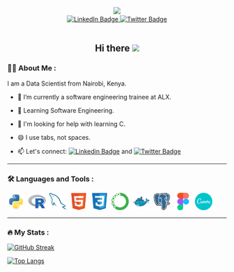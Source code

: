 
<!--introductory gif -->
<div id="header" align="center">
  <img src="https://media.giphy.com/media/RbDKaczqWovIugyJmW/giphy.gif" width="300"/>
</div>


<!--social media badges-->
<div id="badges" align="center">
  <a href="www.linkedin.com/in/r-owino">
    <img src="https://img.shields.io/badge/LinkedIn-blue?style=for-the-badge&logo=linkedin&logoColor=white" alt="LinkedIn Badge"/>
  </a>
  <a href="https://twitter.com/_RRW2">
    <img src="https://img.shields.io/badge/Twitter-blue?style=for-the-badge&logo=twitter&logoColor=white" alt="Twitter Badge"/>
  </a>
  <!--
  <a href="https://leetcode.com/BlvckRose_/">
    <img src="https://img.shields.io/badge/-LeetCode-FFA116?style=for-the-badge&logo=LeetCode&logoColor=black" alt="Leetcode Badge"/>
  </a>
  -->
  
</div>


<!--profile views stats-->
<div id="views" align="center">
  <img src="https://komarev.com/ghpvc/?username=R-Owino&style=flat-square&color=blue" alt=""/>
</div>


<!--greetings section-->
<h2 align="center">
  Hi there
  <img src="https://media.giphy.com/media/hvRJCLFzcasrR4ia7z/giphy.gif" width="30px"/>
</h2>


<!--banner section-->
<!-- <div align="center">
  <img src="https://media.giphy.com/media/dyzew7Py7bnW9DiJJj/giphy.gif" width="600" height="300"/>
</div> -->

<!--About me section-->


### :woman_technologist: About Me :

I am a Data Scientist from Nairobi, Kenya.

- :telescope: I’m currently a software engineering trainee at ALX.

- :seedling: Learning Software Engineering.

- :thinking: I'm looking for help with learning C.

- 😄 I use tabs, not spaces.

- :mailbox: Let's connect: [![Linkedin Badge](https://img.shields.io/badge/LinkedIn-blue?style=for-the-badge&logo=linkedin&logoColor=white)](www.linkedin.com/in/r-owino) and [![Twitter Badge](https://img.shields.io/badge/Twitter-blue?style=for-the-badge&logo=twitter&logoColor=white)](https://twitter.com/_RRW2)


<!--tools and languages section-->
---

### :hammer_and_wrench: Languages and Tools :

<div>
  <img src="https://github.com/devicons/devicon/blob/master/icons/python/python-original.svg" title="Python" alt="Python" width="40" height="40"/>&nbsp;
  <img src="https://github.com/devicons/devicon/blob/master/icons/r/r-original.svg" title="R" alt="R" width="40" height="40"/>&nbsp;
  <img src="https://github.com/devicons/devicon/blob/master/icons/mysql/mysql-original.svg" title="MySQL"  alt="MySQL" width="40" height="40"/>&nbsp;
  <img src="https://github.com/devicons/devicon/blob/master/icons/html5/html5-original.svg" title="HTML5" alt="HTML5" width="40" height="40"/>&nbsp;
  <img src="https://github.com/devicons/devicon/blob/master/icons/css3/css3-original.svg" title="CSS3" alt="CSS3" width="40" height="40"/>&nbsp;
  <img src="https://github.com/devicons/devicon/blob/master/icons/anaconda/anaconda-original.svg" title="Anaconda" alt="Anaconda" width="40" height="40"/>&nbsp;
  <img src="https://github.com/devicons/devicon/blob/master/icons/docker/docker-original.svg" title="Docker" alt="Docker" width="40" height="40"/>&nbsp;
  <img src="https://github.com/devicons/devicon/blob/master/icons/postgresql/postgresql-original.svg" title="Postgre" alt="Postgre" width="40" height="40"/>&nbsp;
  <img src="https://github.com/devicons/devicon/blob/master/icons/figma/figma-original.svg" title="Figma" alt="Figma" width="40" height="40"/>&nbsp;
  <img src="https://github.com/devicons/devicon/blob/master/icons/canva/canva-original.svg" title="Canva" alt="Canva" width="40" height="40"/>&nbsp;
</div>

<!--stats section -->
---

### :fire: My Stats :

[![GitHub Streak](http://github-readme-streak-stats.herokuapp.com?user=R-Owino&theme=dark&background=000000)](https://git.io/streak-stats)

[![Top Langs](https://github-readme-stats.vercel.app/api/top-langs/?username=R-Owino&layout=compact&theme=vision-friendly-dark)](https://github.com/anuraghazra/github-readme-stats)
